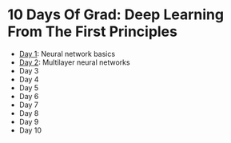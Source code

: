 # 10 Days Of Grad: Deep Learning From The First Principles

* [Day 1](day1/): Neural network basics
* [Day 2](day2/): Multilayer neural networks
* Day 3
* Day 4
* Day 5
* Day 6
* Day 7
* Day 8
* Day 9
* Day 10

